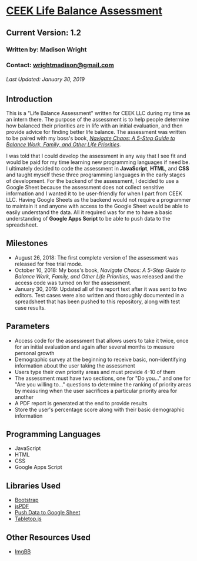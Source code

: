 # [CEEK Life Balance Assessment](https://www.ceekllc.com/balance-assessment)
## Current Version: 1.2
### Written by: Madison Wright
### Contact: wrightmadison@gmail.com
###### Last Updated: January 30, 2019

## Introduction 
This is a "Life Balance Assessment" written for CEEK LLC during my time as an intern there. The purpose of the assessment is to help people determine how balanced their priorities are in life with an initial evaluation, and then provide advice for finding better life balance. The assessment was written to be paired with my boss's book, *[Navigate Chaos: A 5-Step Guide to Balance Work, Family, and Other Life Priorities](https://www.amazon.com/gp/product/1732517606?pf_rd_p=d1f45e03-8b73-4c9a-9beb-4819111bef9a&pf_rd_r=620TWH26TE8SNQAGQJR2)*.

I was told that I could develop the assessment in any way that I see fit and would be paid for my time learning new programming languages if need be. I ultimately decided to code the assessment in **JavaScript**, **HTML**, and **CSS** and taught myself these three programming languages in the early stages of development. For the backend of the assessment, I decided to use a Google Sheet because the assessment does not collect sensitive information and I wanted it to be user-friendly for when I part from CEEK LLC. Having Google Sheets as the backend would not require a programmer to maintain it and anyone with access to the Google Sheet would be able to easily understand the data. All it required was for me to have a basic understanding of **Google Apps Script** to be able to push data to the spreadsheet.

## Milestones
* August 26, 2018: The first complete version of the assessment was released for free trial mode.
* October 10, 2018: My boss's book, *Navigate Chaos: A 5-Step Guide to Balance Work, Family, and Other Life Priorities*, was released and the access code was turned on for the assessment.
* January 30, 2019: Updated all of the report text after it was sent to two editors. Test cases were also written and thoroughly documented in a spreadsheet that has been pushed to this repository, along with test case results.

## Parameters
* Access code for the assessment that allows users to take it twice, once for an initial evaluation and again after several months to measure personal growth
* Demographic survey at the beginning to receive basic, non-identifying information about the user taking the assessment
* Users type their own priority areas and must provide 4-10 of them
* The assessment must have two sections, one for "Do you..." and one for "Are you willing to..." questions to determine the ranking of priority areas by measuring when the user sacrifices a particular priority area for another
* A PDF report is generated at the end to provide results
* Store the user's percentage score along with their basic demographic information

## Programming Languages
* JavaScript
* HTML
* CSS
* Google Apps Script

## Libraries Used
* [Bootstrap](http://getbootstrap.com)
* [jsPDF](https://github.com/MrRio/jsPDF)
* [Push Data to Google Sheet](https://github.com/dwyl/learn-to-send-email-via-google-script-html-no-server)
* [Tabletop.js](https://github.com/jsoma/tabletop)

## Other Resources Used
* [ImgBB](https://imgbb.com)
